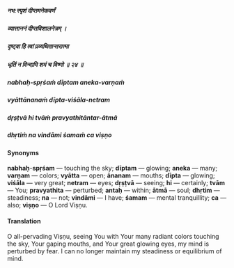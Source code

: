 ##### नभ:स्पृशं दीप्तमनेकवर्णं
##### व्यात्ताननं दीप्तविशालनेत्रम् ।
##### दृष्ट्वा हि त्वां प्रव्यथितान्तरात्मा
##### धृतिं न विन्दामि शमं च विष्णो ॥ २४ ॥

##### nabhaḥ-spṛśaṁ dīptam aneka-varṇaṁ
##### vyāttānanaṁ dīpta-viśāla-netram
##### dṛṣṭvā hi tvāṁ pravyathitāntar-ātmā
##### dhṛtiṁ na vindāmi śamaṁ ca viṣṇo

#### Synonyms

**nabhaḥ**-**spṛśam** — touching the sky; **dīptam** — glowing; **aneka** — many; **varṇam** — colors; **vyātta** — open; **ānanam** — mouths; **dīpta** — glowing; **viśāla** — very great; **netram** — eyes; **dṛṣṭvā** — seeing; **hi** — certainly; **tvām** — You; **pravyathita** — perturbed; **antaḥ** — within; **ātmā** — soul; **dhṛtim** — steadiness; **na** — not; **vindāmi** — I have; **śamam** — mental tranquillity; **ca** — also; **viṣṇo** — O Lord Viṣṇu.

#### Translation

O all-pervading Viṣṇu, seeing You with Your many radiant colors touching the sky, Your gaping mouths, and Your great glowing eyes, my mind is perturbed by fear. I can no longer maintain my steadiness or equilibrium of mind.